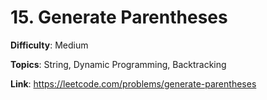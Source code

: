 # 15. Generate Parentheses

**Difficulty**: Medium

**Topics**: String, Dynamic Programming, Backtracking

**Link**: https://leetcode.com/problems/generate-parentheses
